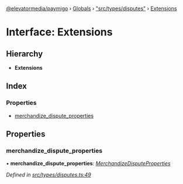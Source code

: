 [@elevatormedia/paymigo](../README.md) › [Globals](../globals.md) › ["src/types/disputes"](../modules/_src_types_disputes_.md) › [Extensions](_src_types_disputes_.extensions.md)

# Interface: Extensions

## Hierarchy

-   **Extensions**

## Index

### Properties

-   [merchandize_dispute_properties](_src_types_disputes_.extensions.md#merchandize_dispute_properties)

## Properties

### merchandize_dispute_properties

• **merchandize_dispute_properties**: _[MerchandizeDisputeProperties](_src_types_disputes_.merchandizedisputeproperties.md)_

_Defined in [src/types/disputes.ts:49](https://github.com/ELEVATORmedia/paymigo/blob/90b1c91/src/types/disputes.ts#L49)_

